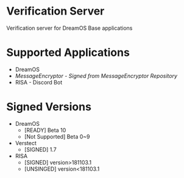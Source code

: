 # Verification Server
Verification server for DreamOS Base applications

# Supported Applications
- DreamOS
- *MessageEncryptor - Signed from MessageEncryptor Repository*
- RISA - Discord Bot

# Signed Versions
- DreamOS
	- [READY] Beta 10
	- [Not Supported] Beta 0~9
- Verstect
	- [SIGNED] 1.7
- RISA
	- [SIGNED] version>181103.1
	- [UNSINGED] version<181103.1
